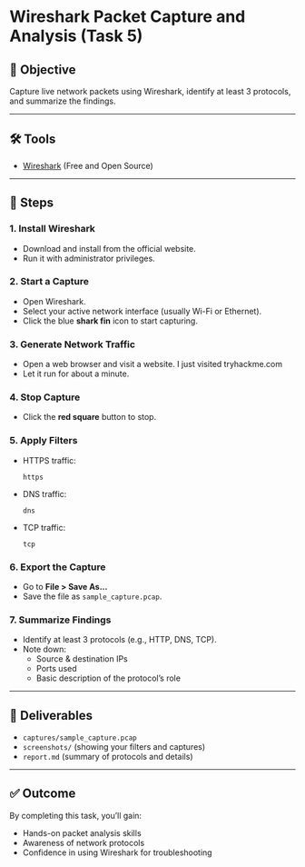 # Wireshark Packet Capture and Analysis (Task 5)

## 🎯 Objective
Capture live network packets using Wireshark, identify at least 3 protocols, and summarize the findings.

---

## 🛠 Tools
- [Wireshark](https://www.wireshark.org/) (Free and Open Source)

---

## 📌 Steps

### 1. Install Wireshark
- Download and install from the official website.
- Run it with administrator privileges.

### 2. Start a Capture
- Open Wireshark.
- Select your active network interface (usually Wi-Fi or Ethernet).
- Click the blue **shark fin** icon to start capturing.

### 3. Generate Network Traffic
- Open a web browser and visit a website.
  I just visited tryhackme.com
- Let it run for about a minute.

### 4. Stop Capture
- Click the **red square** button to stop.

### 5. Apply Filters
- HTTPS traffic:  
  ```
  https
  ```
- DNS traffic:  
  ```
  dns
  ```
- TCP traffic:  
  ```
  tcp
  ```

### 6. Export the Capture
- Go to **File > Save As...**
- Save the file as `sample_capture.pcap`.

### 7. Summarize Findings
- Identify at least 3 protocols (e.g., HTTP, DNS, TCP).
- Note down:
  - Source & destination IPs
  - Ports used
  - Basic description of the protocol’s role

---

## 📁 Deliverables
- `captures/sample_capture.pcap`
- `screenshots/` (showing your filters and captures)
- `report.md` (summary of protocols and details)

---

## ✅ Outcome
By completing this task, you’ll gain:
- Hands-on packet analysis skills
- Awareness of network protocols
- Confidence in using Wireshark for troubleshooting

